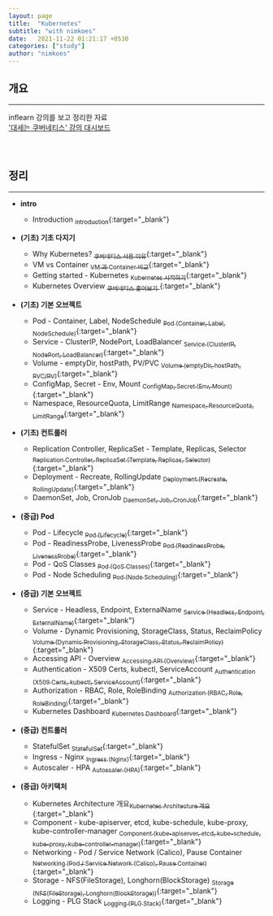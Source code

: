 ```yaml
---
layout: page
title:  "Kubernetes"
subtitle: "with nimkoes"
date:   2021-11-22 01:21:17 +0530
categories: ["study"]
author: "nimkoes"
---
```


## **개요**
---
inflearn 강의를 보고 정리한 자료  
[<u>'대세는 쿠버네티스' 강의 대시보드</u>][link_study]
　  
　  
　  

## **정리**
---

- **intro**
  - Introduction [<sub>introduction</sub>](https://nimkoes.notion.site/Introduction-dec90eab62db4856a7d966b7cdf37116?pvs=4){:target="_blank"}

- **(기초) 기초 다지기**
  - Why Kubernetes?                      [<sub>쿠버네티스 사용 이유</sub>](https://nimkoes.notion.site/Why-Kubernetes-414babdb86584014b2dbb42347a40114?pvs=4){:target="_blank"}  
  - VM vs Container                      [<sub>VM 과 Container 비교</sub>](https://nimkoes.notion.site/VM-vs-Container-d1d4497cd8a6456e8b9654db2c554424?pvs=4){:target="_blank"}  
  - Getting started - Kubernetes         [<sub>Kubernetes 시작하기</sub>](https://nimkoes.notion.site/Getting-started-Kubernetes-62a191ae8aaf4da1b6bb1a6970457598?pvs=4){:target="_blank"}  
  - Kubernetes Overview                  [<sub>쿠버네티스 훑어보기</sub> ](https://nimkoes.notion.site/Kubernetes-Overview-2dbb5978277645f39e1f4ccd753de2a7?pvs=4){:target="_blank"}  
- **(기초) 기본 오브젝트**
  - Pod - Container, Label, NodeSchedule        [<sub>Pod (Container, Label, NodeSchedule)</sub>](https://nimkoes.notion.site/Pod-Container-Label-NodeSchedule-5879a8d11d4845b2b7705fb225d1abd4?pvs=4){:target="_blank"}  
  - Service - ClusterIP, NodePort, LoadBalancer [<sub>Service (ClusterIP, NodePort, LoadBalancer)</sub>](https://nimkoes.notion.site/Service-ClusterIP-NodePort-LoadBalancer-d931987cd8c5429dba9aca3a374af2d4?pvs=4){:target="_blank"}  
  - Volume - emptyDir, hostPath, PV/PVC         [<sub>Volume (emptyDir, hostPath, PVC/PV)</sub>](https://nimkoes.notion.site/Volume-emptyDir-hostPath-PVC-PV-0580925693e848a2998de91af924931f?pvs=4){:target="_blank"}  
  - ConfigMap, Secret - Env, Mount              [<sub>ConfigMap, Secret (Env, Mount)</sub>](https://nimkoes.notion.site/ConfigMap-Secret-Env-Mount-3691e51b1d744afea22c3b445690f497?pvs=4){:target="_blank"}  
  - Namespace, ResourceQuota, LimitRange        [<sub>Namespace, ResourceQuota, LimitRange</sub>](https://nimkoes.notion.site/Namespace-ResourceQuota-LimitRange-701951b324af433abd815525d910f80d?pvs=4){:target="_blank"}  
- **(기초) 컨트롤러**
  - Replication Controller, ReplicaSet - Template, Replicas, Selector [<sub>Replication Controller, ReplicaSet (Template, Replicas, Selector)</sub>](https://nimkoes.notion.site/Replication-Controller-ReplicaSet-Template-Replicas-Selector-6385b0123c5e48aba182b6baf80f54c5?pvs=4){:target="_blank"}  
  - Deployment - Recreate, RollingUpdate                              [<sub>Deployment (Recreate, RollingUpdate)</sub>](https://nimkoes.notion.site/Deployment-Recreate-RollingUpdate-565a951f8a4e4d9fa32a996d9cd68c3e?pvs=4){:target="_blank"}  
  - DaemonSet, Job, CronJob                                           [<sub>DaemonSet, Job, CronJob</sub>](https://nimkoes.notion.site/DaemonSet-Job-CronJob-35f2eca91a6945e8bd6892cd3b867ffc?pvs=4){:target="_blank"}
- **(중급) Pod**
  - Pod - Lifecycle                     [<sub>Pod (Lifecycle)</sub>](https://nimkoes.notion.site/Pod-Lifecycle-2a9f5f1fda0e45078e2caea02694ca95?pvs=4){:target="_blank"}  
  - Pod - ReadinessProbe, LivenessProbe [<sub>Pod (ReadinessProbe, LivenessProbe)</sub>](https://nimkoes.notion.site/Pod-ReadinessProbe-LivenessProbe-92a77b821b914b3cbc0308a736ce22ce?pvs=4){:target="_blank"}  
  - Pod - QoS Classes                   [<sub>Pod (QoS Classes)</sub>](https://nimkoes.notion.site/Pod-QoS-Classes-6fda2dcf94c44e3482bd1069b4d8b2f7?pvs=4){:target="_blank"}  
  - Pod - Node Scheduling               [<sub>Pod (Node Scheduling)</sub>](https://nimkoes.notion.site/Pod-Node-Scheduling-b46bf471fcd345438f8355fab68ce790?pvs=4){:target="_blank"}  
- **(중급) 기본 오브젝트**
  - Service - Headless, Endpoint, ExternalName                         [<sub>Service (Headless, Endpoint, ExternalName)</sub>](https://nimkoes.notion.site/Service-Headless-Endpoint-ExternalName-8398b481d89e473dbcfd0d3787554e5a?pvs=4){:target="_blank"}  
  - Volume - Dynamic Provisioning, StorageClass, Status, ReclaimPolicy [<sub>Volume (Dynamic Provisioning, StorageClass, Status, ReclaimPolicy)</sub>](https://nimkoes.notion.site/Volume-Dynamic-Provisioning-StorageClass-Status-ReclaimPolicy-e6fa119e7f8247bf80a053f7f88283c2?pvs=4){:target="_blank"}  
  - Accessing API - Overview                                           [<sub>Accessing API (Overview)</sub>](https://nimkoes.notion.site/Accessing-API-Overview-7e09a987a31444b8a21aa8ddc36587c2?pvs=4){:target="_blank"}  
  - Authentication - X509 Certs, kubectl, ServiceAccount               [<sub>Authentication (X509 Certs, kubectl, ServiceAccount)</sub>](https://nimkoes.notion.site/Authentication-X509-Certs-kubectl-ServiceAccount-51bf3c60c40a481f964d18328cd80b3c?pvs=4){:target="_blank"}  
  - Authorization - RBAC, Role, RoleBinding                            [<sub>Authorization (RBAC, Role, RoleBinding)</sub>](https://nimkoes.notion.site/Authorization-RBAC-Role-RoleBinding-b8dadb01ccfc4ab59729e26f9157b459?pvs=4){:target="_blank"}  
  - Kubernetes Dashboard                                               [<sub>Kubernetes Dashboard</sub>](https://nimkoes.notion.site/Kubernetes-Dashboard-6d1faf9c84974d7eb96b88f797d348a4?pvs=4){:target="_blank"}
- **(중급) 컨트롤러**
  - StatefulSet      [<sub>StatefulSet</sub>](https://nimkoes.notion.site/StatefulSet-6482638fc9b341c689b4260227662da4?pvs=4){:target="_blank"}  
  - Ingress - Nginx  [<sub>Ingress (Nginx)</sub>](https://nimkoes.notion.site/Ingress-Nginx-7adb3c0b86be48aaacb0f32c4f41ea91?pvs=4){:target="_blank"}  
  - Autoscaler - HPA [<sub>Autoscaler (HPA)</sub>](https://nimkoes.notion.site/Autoscaler-HPA-ebfa20ba9ac848379fb9b37b9ec2ba6e?pvs=4){:target="_blank"}  
- **(중급) 아키택처**
  - Kubernetes Architecture 개요[<sub>Kubernetes Architecture 개요</sub>](https://nimkoes.notion.site/Kubernetes-Architecture-f060d9063c81474ea21e58e0739251bd?pvs=4){:target="_blank"}  
  - Component - kube-apiserver, etcd, kube-schedule, kube-proxy, kube-controller-manager [<sub>Component (kube-apiserver, etcd, kube-schedule, kube-proxy, kube-controller-manager)</sub>](https://nimkoes.notion.site/Component-kube-apiserver-etcd-kube-schedule-kube-proxy-kube-controller-manager-a86880e388cf482a9b850fa29b14947c?pvs=4){:target="_blank"}  
  - Networking - Pod / Service Network (Calico), Pause Container                         [<sub>Networking (Pod / Service Network (Calico), Pause Container)</sub>](https://nimkoes.notion.site/Networking-Pod-Service-Network-Calico-Pause-Container-57063064005242e994be5bc79d18c3a0?pvs=4){:target="_blank"}  
  - Storage - NFS(FileStorage), Longhorn(BlockStorage)                                   [<sub>Storage (NFS(FileStorage), Longhorn(BlockStorage))</sub>](https://nimkoes.notion.site/Storage-NFS-FileStorage-Longhorn-BlockStorage-c8300b7cea8248498acc68b814caba42?pvs=4){:target="_blank"}  
  - Logging - PLG Stack                                                                  [<sub>Logging (PLG Stack)</sub>](https://nimkoes.notion.site/Logging-PLG-Stack-aed904a831d34be2ae42f4dc1e1b9109?pvs=4){:target="_blank"}  
　  
　  
　  

[link_study]:https://www.inflearn.com/course/%EC%BF%A0%EB%B2%84%EB%84%A4%ED%8B%B0%EC%8A%A4-%EA%B8%B0%EC%B4%88
